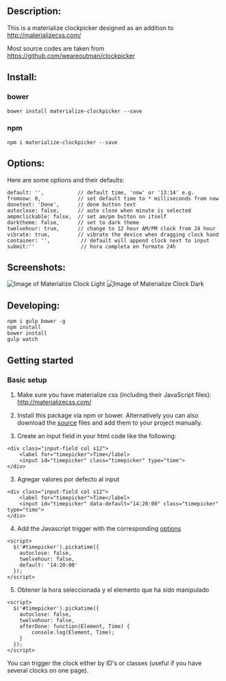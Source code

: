 ## Description:
This is a materialize clockpicker designed as an addition to http://materializecss.com/

Most source codes are taken from https://github.com/weareoutman/clockpicker

## Install:

### bower
`bower install materialize-clockpicker --save`

### npm
`npm i materialize-clockpicker --save`

## Options:
Here are some options and their defaults:
```
default: '',           // default time, 'now' or '13:14' e.g.
fromnow: 0,            // set default time to * milliseconds from now
donetext: 'Done',      // done button text
autoclose: false,      // auto close when minute is selected
ampmclickable: false,  // set am/pm button on itself
darktheme: false,      // set to dark theme
twelvehour: true,      // change to 12 hour AM/PM clock from 24 hour
vibrate: true,         // vibrate the device when dragging clock hand
container: '',          // default will append clock next to input
submit:''               // hora completa en formato 24h
```

## Screenshots:
![Image of Materialize Clock Light](https://github.com/chingyawhao/materialize-clockpicker/blob/master/images/material-clock-light.PNG)
![Image of Materialize Clock Dark](https://github.com/chingyawhao/materialize-clockpicker/blob/master/images/material-clock-dark.PNG)


## Developing:
```
npm i gulp bower -g
npm install
bower install
gulp watch
```


## Getting started

### Basic setup

1. Make sure you have materialize css (including their JavaScript files): http://materializecss.com/

2. Install this package via npm or bower. Alternatively you can also download the [source](https://github.com/chingyawhao/materialize-clockpicker/tree/master/src) files and add them to your project manually.

3. Create an input field in your html code like the following:

  ```
  <div class="input-field col s12">
      <label for="timepicker">Time</label>
      <input id="timepicker" class="timepicker" type="time">
  </div>
  ```

3. Agregar valores por defecto al input

  ```
  <div class="input-field col s12">
      <label for="timepicker">Time</label>
      <input id="timepicker" data-default="14:20:00" class="timepicker" type="time">
  </div>
  ```

4. Add the Javascript trigger with the corresponding [options](https://github.com/chingyawhao/materialize-clockpicker#options)

  ```
  <script>
    $('#timepicker').pickatime({
      autoclose: false,
      twelvehour: false,
      default: '14:20:00'
    });
  </script>
  ```

5. Obtener la hora seleccionada y el elemento que ha sido manipulado

  ```
  <script>
    $('#timepicker').pickatime({
      autoclose: false,
      twelvehour: false,
      afterDone: function(Element, Time) {
          console.log(Element, Time);
      }
    });
  </script>
  ```

You can trigger the clock either by ID's or classes (useful if you have several clocks on one page).
